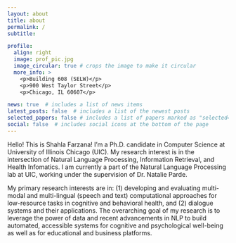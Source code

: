```yaml
---
layout: about
title: about
permalink: /
subtitle: 

profile:
  align: right
  image: prof_pic.jpg
  image_circular: true # crops the image to make it circular
  more_info: >
    <p>Building 608 (SELW)</p>
    <p>900 West Taylor Street</p>
    <p>Chicago, IL 60607</p>

news: true  # includes a list of news items
latest_posts: false  # includes a list of the newest posts
selected_papers: false # includes a list of papers marked as "selected={true}"
social: false  # includes social icons at the bottom of the page
---
```


Hello! This is Shahla Farzana! I’m a Ph.D. candidate in Computer Science at University of Illinois Chicago (UIC).
My research interest is in the intersection of Natural Language Processing, Information Retrieval, and Health Infomatics.
I am currently a part of the Natural Language Processing lab at UIC, working under the supervision of Dr. Natalie Parde.

My primary research interests are in: (1) developing and evaluating multi-modal and multi-lingual (speech and text) computational approaches for low-resource tasks in cognitive and behavioral health, and (2) dialogue systems and their applications.
The overarching goal of my research is to leverage the power of data and recent advancements in NLP to build automated, accessible systems for cognitive and psychological well-being as well as for educational and business platforms.